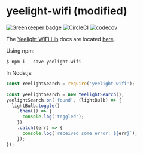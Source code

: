 # yeelight-wifi (modified)

[![Greenkeeper badge](https://badges.greenkeeper.io/pmdroid/yeelight-wifi.svg)](https://greenkeeper.io/)
[![CircleCI](https://circleci.com/gh/pmdroid/yeelight-wifi.svg?style=svg)](https://circleci.com/gh/pmdroid/yeelight-wifi)
[![codecov](https://codecov.io/gh/pmdroid/yeelight-wifi/branch/master/graph/badge.svg)](https://codecov.io/gh/pmdroid/yeelight-wifi)

The [Yeelight WiFi Lib](https://github.com/pmdroid/yeelight-wifi) docs are located [here](https://pmdroid.github.io/yeelight-wifi/).

Using npm:
```shell
$ npm i --save yeelight-wifi
```

In Node.js:
```js
const YeelightSearch = require('yeelight-wifi');

const yeelightSearch = new YeelightSearch();
yeelightSearch.on('found', (lightBulb) => {
  lightBulb.toggle()
    .then(() => {
      console.log('toggled');
    })
    .catch((err) => {
      console.log(`received some error: ${err}`);
    });
});
```
